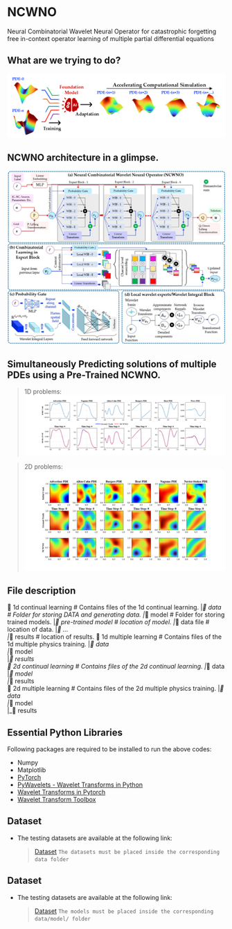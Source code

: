 # NCWNO
Neural Combinatorial Wavelet Neural Operator for catastrophic forgetting free in-context operator learning of multiple partial differential equations

## What are we trying to do?
![WNO](/media/WNN_Neurips_INAE_Objective.png)

## NCWNO architecture in a glimpse.
![WNO](/media/ncwno.jpg)

## Simultaneously Predicting solutions of multiple PDEs using a Pre-Trained NCWNO.
  > 1D problems:
  ![Pre-training is done on a 256 spatial grid.](/media/Animation_NCWNO_256_1d.gif)
  
  > 2D problems:
  ![Pre-training is done on 64 x 64 spatial grid](/media/Animation_NCWNO_64_2d.gif)

## File description
📂 1d continual learning          # Contains files of the 1d continual learning.
  |_📂 data                       # Folder for storing DATA and generating data.
    |_📁 model                    # Folder for storing trained models.
      |_📄 pre-trained model               # location of model.
    |_📄 data file                         # location of data.
    |_📄 ...                     
  |_📁 results                               # location of results.
📂 1d multiple learning           # Contains files of the 1d multiple physics training.
  |_📂 data                       
    |_📁 model                    
  |_📁 results                    
📂 2d continual learning          # Contains files of the 2d continual learning.
  |_📂 data                       
    |_📁 model                    
  |_📁 results                    
📂 2d multiple learning           # Contains files of the 2d multiple physics training.
  |_📂 data                       
    |_📁 model                    
  |_📁 results                    

## Essential Python Libraries
Following packages are required to be installed to run the above codes:
  + Numpy
  + Matplotlib
  + [PyTorch](https://pytorch.org/)
  + [PyWavelets - Wavelet Transforms in Python](https://pywavelets.readthedocs.io/en/latest/)
  + [Wavelet Transforms in Pytorch](https://github.com/fbcotter/pytorch_wavelets)
  + [Wavelet Transform Toolbox](https://github.com/v0lta/PyTorch-Wavelet-Toolbox)

## Dataset
  + The testing datasets are available at the following link:
    > [Dataset](https://csciitd-my.sharepoint.com/:f:/g/personal/amz218313_iitd_ac_in/Ek5VwNvhbKhIjWR6L4SJvKUBqaPpQAj7akhWhpqt6Ucq-w?e=2Lwm1S)
  `The datasets must be placed inside the corresponding data folder`

## Dataset
  + The testing datasets are available at the following link:
    > [Dataset](https://csciitd-my.sharepoint.com/:f:/g/personal/amz218313_iitd_ac_in/Ek5VwNvhbKhIjWR6L4SJvKUBqaPpQAj7akhWhpqt6Ucq-w?e=2Lwm1S)
  `The models must be placed inside the corresponding data/model/ folder`
